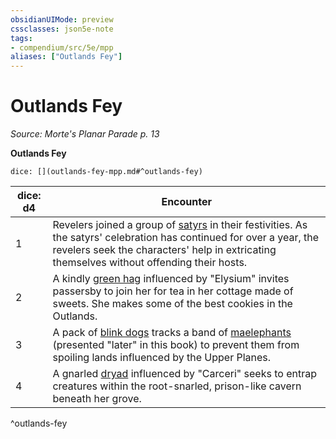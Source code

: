 ```yaml
---
obsidianUIMode: preview
cssclasses: json5e-note
tags:
- compendium/src/5e/mpp
aliases: ["Outlands Fey"]
---
```

# Outlands Fey
*Source: Morte's Planar Parade p. 13* 

**Outlands Fey**

`dice: [](outlands-fey-mpp.md#^outlands-fey)`

| dice: d4 | Encounter |
|----------|-----------|
| 1 | Revelers joined a group of [satyrs](Mechanics/bestiary/fey/satyr.md) in their festivities. As the satyrs' celebration has continued for over a year, the revelers seek the characters' help in extricating themselves without offending their hosts. |
| 2 | A kindly [green hag](Mechanics/bestiary/fey/green-hag.md) influenced by "Elysium" invites passersby to join her for tea in her cottage made of sweets. She makes some of the best cookies in the Outlands. |
| 3 | A pack of [blink dogs](Mechanics/bestiary/fey/blink-dog.md) tracks a band of [maelephants](Mechanics/bestiary/fiend/maelephant-mpp.md) (presented "later" in this book) to prevent them from spoiling lands influenced by the Upper Planes. |
| 4 | A gnarled [dryad](Mechanics/bestiary/fey/dryad.md) influenced by "Carceri" seeks to entrap creatures within the root-snarled, prison-like cavern beneath her grove. |
^outlands-fey
